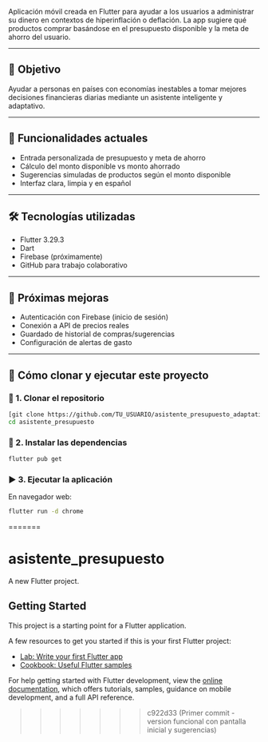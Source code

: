 Aplicación móvil creada en Flutter para ayudar a los usuarios a administrar su dinero en contextos de hiperinflación o deflación. La app sugiere qué productos comprar basándose en el presupuesto disponible y la meta de ahorro del usuario.

---

## 🧠 Objetivo

Ayudar a personas en países con economías inestables a tomar mejores decisiones financieras diarias mediante un asistente inteligente y adaptativo.

---

## 🚀 Funcionalidades actuales

- Entrada personalizada de presupuesto y meta de ahorro
- Cálculo del monto disponible vs monto ahorrado
- Sugerencias simuladas de productos según el monto disponible
- Interfaz clara, limpia y en español

---

## 🛠 Tecnologías utilizadas

- Flutter 3.29.3
- Dart
- Firebase (próximamente)
- GitHub para trabajo colaborativo

---

## 🔧 Próximas mejoras

- Autenticación con Firebase (inicio de sesión)
- Conexión a API de precios reales
- Guardado de historial de compras/sugerencias
- Configuración de alertas de gasto

---


## 🧩 Cómo clonar y ejecutar este proyecto

### 🔽 1. Clonar el repositorio

```bash
[git clone https://github.com/TU_USUARIO/asistente_presupuesto_adaptativo.git](https://github.com/BlasGs08/asistente_presupuesto.git)
cd asistente_presupuesto
```

### 🔧 2. Instalar las dependencias

```bash
flutter pub get
```

### ▶️ 3. Ejecutar la aplicación

En navegador web:
```bash
flutter run -d chrome
```
=======
# asistente_presupuesto

A new Flutter project.

## Getting Started

This project is a starting point for a Flutter application.

A few resources to get you started if this is your first Flutter project:

- [Lab: Write your first Flutter app](https://docs.flutter.dev/get-started/codelab)
- [Cookbook: Useful Flutter samples](https://docs.flutter.dev/cookbook)

For help getting started with Flutter development, view the
[online documentation](https://docs.flutter.dev/), which offers tutorials,
samples, guidance on mobile development, and a full API reference.
>>>>>>> c922d33 (Primer commit - version funcional con pantalla inicial y sugerencias)
